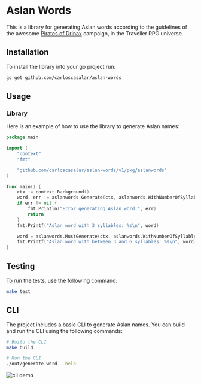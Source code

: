 # Aslan Words

This is a library for generating Aslan words according to the guidelines of the awesome [Pirates of Drinax](https://www.mongoosepublishing.com/products/the-pirates-of-drinax?srsltid=AfmBOoq1tbdk_O_QGAK5xoYQc13tXsNSOn8tu5wHto5TOTVtvqMkq-pH) campaign, in the Traveller RPG universe.

## Installation

To install the library into your go project run:

```sh
go get github.com/carloscasalar/aslan-words
```

## Usage

### Library

Here is an example of how to use the library to generate Aslan names:

```go
package main

import (
	"context"
	"fmt"

	"github.com/carloscasalar/aslan-words/v1/pkg/aslanwords"
)

func main() {
	ctx := context.Background()
	word, err := aslanwords.Generate(ctx, aslanwords.WithNumberOfSyllables(3))
	if err != nil {
		fmt.Println("Error generating Aslan word:", err)
		return
	}
	fmt.Printf("Aslan word with 3 syllables: %s\n", word)

	word = aslanwords.MustGenerate(ctx, aslanwords.WithNumberOfSyllablesBetween(3, 6))
	fmt.Printf("Aslan word with between 3 and 6 syllables: %s\n", word)
}
```

## Testing

To run the tests, use the following command:

```sh
make test
```

## CLI

The project includes a basic CLI to generate Aslan names. You can build and run the CLI using the following commands:

```sh
# Build the CLI
make build

# Run the CLI
./out/generate-word --help
```

![cli demo](https://vhs.charm.sh/vhs-1Q32iWML5hbc22NWhEPaYt.gif)
